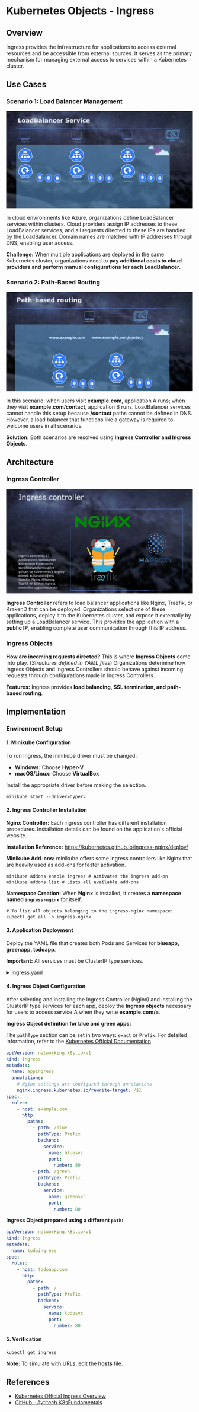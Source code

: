 # Kubernetes Objects - Ingress

## Overview

Ingress provides the infrastructure for applications to access external resources and be accessible from external
sources. It serves as the primary mechanism for managing external access to services within a Kubernetes cluster.

## Use Cases

### Scenario 1: Load Balancer Management

![](<../images/kubernetes_load_balancer.png>)

In cloud environments like Azure, organizations define LoadBalancer services within clusters. Cloud providers assign IP
addresses to these LoadBalancer services, and all requests directed to these IPs are handled by the LoadBalancer. Domain
names are matched with IP addresses through DNS, enabling user access.

**Challenge:** When multiple applications are deployed in the same Kubernetes cluster, organizations need to **pay
additional costs to cloud providers and perform manual configurations for each LoadBalancer.**

### Scenario 2: Path-Based Routing

![](<../images/kubernetes_path_based_routing.png>)

In this scenario: when users visit **example.com**, application A runs; when they visit **example.com/contact**,
application B runs. LoadBalancer services cannot handle this setup because **/contact** paths cannot be defined in DNS.
However, a load balancer that functions like a gateway is required to welcome users in all scenarios.

**Solution:** Both scenarios are resolved using **Ingress Controller and Ingress Objects**.

## Architecture

### Ingress Controller

![](<../images/kubernetes_nginx.png>)

**Ingress Controller** refers to load balancer applications like Nginx, Traefik, or KrakenD that can be deployed.
Organizations select one of these applications, deploy it to the Kubernetes cluster, and expose it externally by setting
up a LoadBalancer service. This provides the application with a **public IP**, enabling complete user communication
through this IP address.

### Ingress Objects

**How are incoming requests directed?** This is where **Ingress Objects** come into play. (_Structures defined in YAML
files_) Organizations determine how Ingress Objects and Ingress Controllers should behave against incoming requests
through configurations made in Ingress Controllers.

**Features:** Ingress provides **load balancing, SSL termination, and path-based routing**.

## Implementation

### Environment Setup

#### 1. Minikube Configuration

To run Ingress, the minikube driver must be changed:

* **Windows:** Choose **Hyper-V**
* **macOS/Linux:** Choose **VirtualBox**

Install the appropriate driver before making the selection.

```shell
minikube start --driver=hyperv
```

#### 2. Ingress Controller Installation

**Nginx Controller:** Each ingress controller has different installation procedures. Installation details can be found
on the application's official website.

**Installation Reference:** https://kubernetes.github.io/ingress-nginx/deploy/

**Minikube Add-ons:** minikube offers some ingress controllers like Nginx that are heavily used as add-ons for faster
activation.

```shell
minikube addons enable ingress # Activates the ingress add-on
minikube addons list # Lists all available add-ons
```

**Namespace Creation:** When **Nginx** is installed, it creates a **namespace named `ingress-nginx`** for itself.

```shell
# To list all objects belonging to the ingress-nginx namespace:
kubectl get all -n ingress-nginx 
```

#### 3. Application Deployment

Deploy the YAML file that creates both Pods and Services for **blueapp, greenapp, todoapp**.

**Important:** All services must be ClusterIP type services.

<details>
<summary>ingress.yaml</summary>

```yaml
apiVersion: apps/v1
kind: Deployment
metadata:
  name: blueapp
  labels:
    app: blue
spec:
  replicas: 2
  selector:
    matchLabels:
      app: blue
  template:
    metadata:
      labels:
        app: blue
    spec:
      containers:
        - name: blueapp
          image: ozguryazilimci/k8s:blue
          ports:
            - containerPort: 80
          livenessProbe:
            httpGet:
              path: /healthcheck
              port: 80
            initialDelaySeconds: 5
            periodSeconds: 5
          readinessProbe:
            httpGet:
              path: /ready
              port: 80
            initialDelaySeconds: 5
            periodSeconds: 3
---
apiVersion: v1
kind: Service
metadata:
  name: bluesvc
spec:
  selector:
    app: blue
  ports:
    - protocol: TCP
      port: 80
      targetPort: 80
---
apiVersion: apps/v1
kind: Deployment
metadata:
  name: greenapp
  labels:
    app: green
spec:
  replicas: 2
  selector:
    matchLabels:
      app: green
  template:
    metadata:
      labels:
        app: green
    spec:
      containers:
        - name: greenapp
          image: ozguryazilimci/k8s:green
          ports:
            - containerPort: 80
          livenessProbe:
            httpGet:
              path: /healthcheck
              port: 80
            initialDelaySeconds: 5
            periodSeconds: 5
          readinessProbe:
            httpGet:
              path: /ready
              port: 80
            initialDelaySeconds: 5
            periodSeconds: 3
---
apiVersion: v1
kind: Service
metadata:
  name: greensvc
spec:
  selector:
    app: green
  ports:
    - protocol: TCP
      port: 80
      targetPort: 80
---
apiVersion: apps/v1
kind: Deployment
metadata:
  name: todoapp
  labels:
    app: todo
spec:
  replicas: 1
  selector:
    matchLabels:
      app: todo
  template:
    metadata:
      labels:
        app: todo
    spec:
      containers:
        - name: todoapp
          image: ozguryazilimci/samplewebapp:latest
          ports:
            - containerPort: 80
---
apiVersion: v1
kind: Service
metadata:
  name: todosvc
spec:
  selector:
    app: todo
  ports:
    - protocol: TCP
      port: 80
      targetPort: 80
```

</details>

#### 4. Ingress Object Configuration

After selecting and installing the Ingress Controller (Nginx) and installing the ClusterIP type services for each app,
deploy the **Ingress objects** necessary for users to access service A when they write **example.com/a**.

**Ingress Object definition for blue and green apps:**

The `pathType` section can be set in two ways: `exact` or `Prefix`. For detailed information, refer to
the [Kubernetes Official Documentation](https://kubernetes.io/docs/concepts/services-networking/ingress/)

```yaml
apiVersion: networking.k8s.io/v1
kind: Ingress
metadata:
  name: appingress
  annotations:
    # Nginx settings are configured through annotations
    nginx.ingress.kubernetes.io/rewrite-target: /$1
spec:
  rules:
    - host: example.com
      http:
        paths:
          - path: /blue
            pathType: Prefix
            backend:
              service:
                name: bluesvc
                port:
                  number: 80
          - path: /green
            pathType: Prefix
            backend:
              service:
                name: greensvc
                port:
                  number: 80
```

**Ingress Object prepared using a different `path`:**

```yaml
apiVersion: networking.k8s.io/v1
kind: Ingress
metadata:
  name: todoingress
spec:
  rules:
    - host: todoapp.com
      http:
        paths:
          - path: /
            pathType: Prefix
            backend:
              service:
                name: todosvc
                port:
                  number: 80
```

#### 5. Verification

```shell
kubectl get ingress
```

**Note:** To simulate with URLs, edit the **hosts** file.

## References

- [Kubernetes Official Ingress Overview](https://kubernetes.io/docs/concepts/services-networking/ingress/)
- [GitHub - Aytitech K8sFundamentals](https://github.com/aytitech/k8sfundamentals/tree/main/ingress)